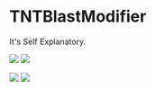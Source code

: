 # TNTBlastModifier
It's Self Explanatory.

[![](https://poggit.pmmp.io/shield.state/TNTBlastModifier)](https://poggit.pmmp.io/p/TNTBlastModifier)
<a href="https://poggit.pmmp.io/p/TNTBlastModifier"><img src="https://poggit.pmmp.io/shield.state/TNTBlastModifier"></a>

[![](https://poggit.pmmp.io/shield.api/TNTBlastModifier)](https://poggit.pmmp.io/p/TNTBlastModifier)
<a href="https://poggit.pmmp.io/p/TNTBlastModifier"><img src="https://poggit.pmmp.io/shield.api/TNTBlastModifier"></a>
